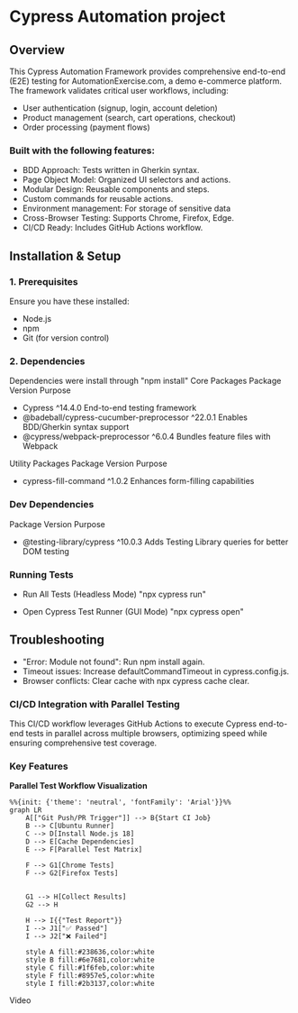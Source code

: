 # Cypress Automation project
## Overview
This Cypress Automation Framework provides comprehensive end-to-end (E2E) testing for AutomationExercise.com,
 a demo e-commerce platform. The framework validates critical user workflows, including:
 - User authentication (signup, login, account deletion)
 - Product management (search, cart operations, checkout)
 - Order processing (payment flows)

### Built with the following features:
 - BDD Approach: Tests written in Gherkin syntax.
 - Page Object Model: Organized UI selectors and  actions.
 - Modular Design: Reusable components and steps.
 - Custom commands for reusable actions.
 - Environment management: For storage of sensitive data
 - Cross-Browser Testing: Supports Chrome, Firefox, Edge.
 - CI/CD Ready: Includes GitHub Actions workflow.

## Installation & Setup
### 1. Prerequisites
  Ensure you have these installed:
  - Node.js 
  - npm 
  - Git (for version control)

### 2. Dependencies
Dependencies were install through "npm install"
  Core Packages
  Package	                                  Version	          Purpose
  -  Cypress	                                  ^14.4.0	         End-to-end testing framework
  - @badeball/cypress-cucumber-preprocessor	  ^22.0.1	         Enables BDD/Gherkin syntax support
  - @cypress/webpack-preprocessor	              ^6.0.4	         Bundles feature files with Webpack

  Utility Packages
  Package	                                 Version	         Purpose
  - cypress-fill-command	                     ^1.0.2	             Enhances form-filling capabilities

### Dev Dependencies
  Package	                              Version	            Purpose
  - @testing-library/cypress	              ^10.0.3	            Adds Testing Library queries for better DOM testing

### Running Tests
   - Run All Tests (Headless Mode)
   "npx cypress run"

   - Open Cypress Test Runner (GUI Mode)
   "npx cypress open"

## Troubleshooting
- "Error: Module not found": Run npm install again.
- Timeout issues: Increase defaultCommandTimeout in cypress.config.js.
- Browser conflicts: Clear cache with npx cypress cache clear.

### CI/CD Integration with Parallel Testing
This CI/CD workflow leverages GitHub Actions to execute Cypress end-to-end tests in parallel across multiple
browsers, optimizing speed while ensuring comprehensive test coverage.

### Key Features
**Parallel Test Workflow Visualization**

```mermaid
%%{init: {'theme': 'neutral', 'fontFamily': 'Arial'}}%%
graph LR
    A[["Git Push/PR Trigger"]] --> B{Start CI Job}
    B --> C[Ubuntu Runner]
    C --> D[Install Node.js 18]
    D --> E[Cache Dependencies]
    E --> F[Parallel Test Matrix]
    
    F --> G1[Chrome Tests]
    F --> G2[Firefox Tests]

    
    G1 --> H[Collect Results]
    G2 --> H
    
    H --> I{{"Test Report"}}
    I --> J1["✅ Passed"]
    I --> J2["❌ Failed"]
    
    style A fill:#238636,color:white
    style B fill:#6e7681,color:white
    style C fill:#1f6feb,color:white
    style F fill:#8957e5,color:white
    style I fill:#2b3137,color:white
```

Video 


 
